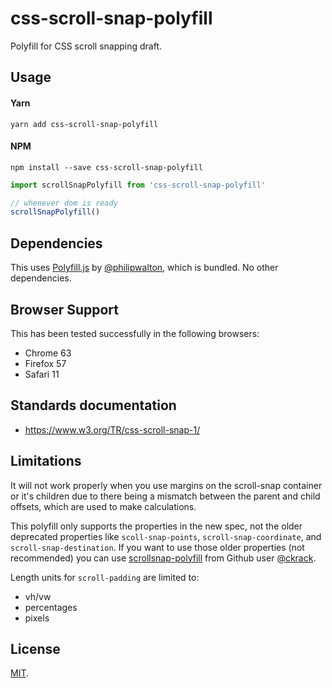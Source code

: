 # css-scroll-snap-polyfill

Polyfill for CSS scroll snapping draft.

## Usage

#### Yarn
`yarn add css-scroll-snap-polyfill`

#### NPM
`npm install --save css-scroll-snap-polyfill`

```js
import scrollSnapPolyfill from 'css-scroll-snap-polyfill'

// whenever dom is ready
scrollSnapPolyfill()
```


## Dependencies

This uses [Polyfill.js](https://github.com/philipwalton/polyfill) by [@philipwalton](https://github.com/philipwalton), which is bundled.
No other dependencies.


Browser Support
---------------

This has been tested successfully in the following browsers:

* Chrome 63
* Firefox 57
* Safari 11


Standards documentation
-----------------------

* https://www.w3.org/TR/css-scroll-snap-1/


Limitations
-----------

It will not work properly when you use margins on the scroll-snap container or
it's children due to there being a mismatch between the parent and child offsets,
which are used to make calculations.

This polyfill only supports the properties in the new spec, not the older deprecated
properties like `scoll-snap-points`, `scroll-snap-coordinate`, and `scroll-snap-destination`.
If you want to use those older properties (not recommended) you can use  [scrollsnap-polyfill](https://github.com/ckrack/scrollsnap-polyfill) from Github user [@ckrack](https://github.com/ckrack).

Length units for `scroll-padding` are limited to:

* vh/vw
* percentages
* pixels

## License

[MIT](LICENSE).
